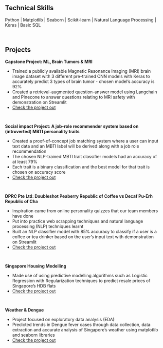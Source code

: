 ## Technical Skills
Python | Matplotlib | Seaborn | Scikit-learn | Natural Language Processing | Keras | Basic SQL 

<br> 

## Projects
<b>Capstone Project: ML, Brain Tumors & MRI</b>
  * Trained a publicly available Magnetic Resonance Imaging (MRI) brain image dataset with 3 different pre-trained CNN models with Keras to accurately predict 3 types of brain tumor - chosen model’s accuracy is 92%
  * Created a retrieval-augmented question-answer model using Langchain and Pinecone to answer questions relating to MRI safety with demonstration on Streamlit
  * [Check the project out](https://github.com/constancelinwf/ga_projects/tree/main/brain_tumor_prediction)

<br>

<b>Social impact Project: A job-role recommender system based on (introverted) MBTI personality traits</b>
* Created a proof-of-concept job matching system where a user can input text data and an MBTI label will be derived along with a job role recommendation
* The chosen NLP-trained MBTI trait classifier models had an accuracy of at least 79%
 * Each trait is a binary classification and the best model for that trait is chosen on accuracy score  
* [Check the project out](https://github.com/constancelinwf/ga_projects/blob/main/job_recommender_based_on_mbti/misc_documents/project4_ppt_slides.pdf)

<br>

<b>DPRC Pte Ltd: Doubleshot Peaberry Republic of Coffee vs Decaf Pu-Erh Republic of Cha</b>
* Inspiration came from online personality quizzes that our team members have done
* Put into practice web scrapping techniques and natural language processing (NLP) techniques learnt
* Built an NLP classifier model with 85% accuracy to classify if a user is a coffee or tea drinker based on the user’s input text with demonstration on Streamlit
* [Check the project out](https://github.com/constancelinwf/ga_projects/blob/main/coffee_tea_predictor/misc_project_materials/Project3_slides.pdf)
  
<br>

<b>Singapore Housing Modelling</b>
* Made use of using predictive modelling algorithms such as Logistic Regression with Regularization techniques to predict resale prices of Singapore’s HDB flats
* [Check the project out](https://github.com/constancelinwf/ga_projects/blob/main/predicting_hdb_resale_prices/misc_project_materials/Singapore%20Housing%20Modelling%20presentation%20slides.pdf)

<br>

<b>Weather & Dengue</b>
* Project focused on exploratory data analysis (EDA)
* Predicted trends in Dengue fever cases through data collection, data extraction and accurate analysis of Singapore’s weather using matplotlib and seaborn libraries
* [Check the project out](https://github.com/constancelinwf/ga_projects/blob/main/weather_and_dengue_fever_cases/Dengue%20Presentation%20Slides.pdf)
